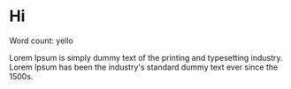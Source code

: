 # Hi

Word count: <!-- docs (wordCount) cool=yo fun=yay -->yello<!-- /docs -->

Lorem Ipsum is simply dummy text of the printing and typesetting industry. Lorem Ipsum has been the industry's standard dummy text ever since the 1500s.
